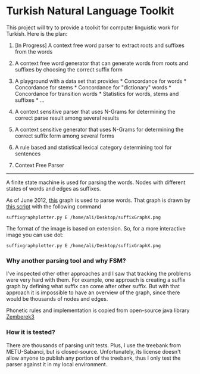 Turkish Natural Language Toolkit
================================

This project will try to provide a toolkit for computer linguistic work for Turkish. Here is the plan:

1. [In Progress] A context free word parser to extract roots and suffixes from the words
2. A context free word generator that can generate words from roots and suffixes by choosing the correct suffix form
3. A playground with a data set that provides
       * Concordance for words
       * Concordance for stems
       * Concordance for "dictionary" words
       * Concordance for transition words
       * Statistics for words, stems and suffixes
       * ...
4. A context sensitive parser that uses N-Grams for determining the correct parse result among several results
5. A context sensitive generator that uses N-Grams for determining the correct suffix form among several forms
6. A rule based and statistical lexical category determining tool for sentences


1. Context Free Parser
-------------------

A finite state machine is used for parsing the words. Nodes with different states of words and edges as suffixes.

As of June 2012, [this](https://github.com/aliok/trnltk/raw/master/suffixGraphExtended_20120628.png) graph is used to parse words.
That graph is drawn by [this script](https://github.com/aliok/trnltk/bin/suffixgraphplotter.py) with the following command

    suffixgraphplotter.py E /home/ali/Desktop/suffixGraphX.png


The format of the image is based on extension. So, for a more interactive image you can use dot:

    suffixgraphplotter.py E /home/ali/Desktop/suffixGraphX.png

### Why another parsing tool and why FSM?

I've inspected other other approaches and I saw that tracking the problems were very hard with them. For example, one approach is creating a suffix graph
by defining what suffix can come after other suffix. But with that approach it is impossible to have an overview of the graph, since there would
be thousands of nodes and edges.

Phonetic rules and implementation is copied from open-source java library [Zemberek3](http://code.google.com/p/zemberek3/)

### How it is tested?

There are thousands of parsing unit tests. Plus, I use the treebank from METU-Sabanci, but is closed-source. Unfortunately, its license doesn't allow
anyone to publish any portion of the treebank, thus I only test the parser against it in my local environment.



